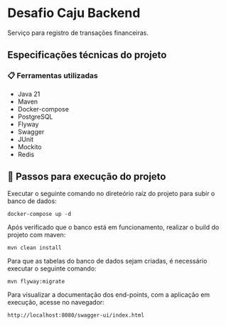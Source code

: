 # Desafio Caju Backend

Serviço para registro de transações financeiras.

## Especificações técnicas do projeto

### 📋 Ferramentas utilizadas

 * Java 21
 * Maven
 * Docker-compose
 * PostgreSQL
 * Flyway
 * Swagger
 * JUnit
 * Mockito
 * Redis


## 🔧 Passos para execução do projeto

Executar o seguinte comando no direteório raíz do projeto 
para subir o banco de dados:
```
docker-compose up -d
```
Após verificado que o banco está em funcionamento, realizar o build do projeto com maven:
```
mvn clean install
```
Para que as tabelas do banco de dados sejam criadas, é necessário executar o seguinte comando:
```
mvn flyway:migrate
```
Para visualizar a documentação dos end-points, com a aplicação em execução, acesse no navegador:
```
http://localhost:8080/swagger-ui/index.html
```